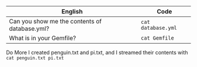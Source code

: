 English | Code
--- | ---
Can you show me the contents of database.yml? | `cat database.yml`
What is in your Gemfile? | `cat Gemfile`

Do More
I created penguin.txt and pi.txt, and I streamed their contents with
`cat penguin.txt pi.txt`
